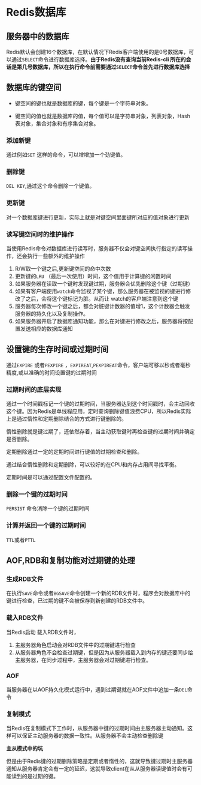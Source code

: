 # Redis数据库

## 服务器中的数据库

Redis默认会创建16个数据库，在默认情况下Redis客户端使用的是0号数据库，可以通过`SELECT`命令进行数据库选择。**由于Redis没有查询当前Redis-cli 所在的会话是第几号数据库，所以在执行命令前需要通过`SELECT`命令首先进行数据库选择**



## 数据库的键空间

+ 键空间的键也就是数据库的键，每个键是一个字符串对象。

+ 键空间的值也就是数据库的值，每个值可以是字符串对象，列表对象，Hash表对象，集合对象和有序集合对象。

### 添加新键

通过例如`SET` 这样的命令，可以增增加一个劲键值。

### 删除键

`DEL KEY`,通过这个命令删除一个键值。

### 更新键

对一个数据库键进行更新，实际上就是对键空间里面键所对应的值对象进行更新

### 读写键空间时的维护操作

当使用Redis命令对数据库进行读写时，服务器不仅会对键空间执行指定的读写操作，还会执行一些额外的维护操作

1. R/W取一个键之后,更新键空间的命中次数
2. 更新键的`LRU` （最后一次使用）时间，这个值用于计算键的闲置时间
3. 如果服务器在读取一个键时发现键过期，服务器会优先删除这个键（过期键）
4. 如果有客户端使用`watch`命令监视了某个键，那么服务器在被监视的键进行修改了之后，会将这个键标记为脏。从而让 watch的客户端注意到这个键
5. 服务器每次修改一个键之后，都会对脏键计数器的值增1，这个计数器会触发服务器的持久化以及复制操作。
6. 如果服务器开启了数据库通知功能，那么在对键进行修改之后，服务器将按配置发送相应的数据库通知

## 设置键的生存时间或过期时间

通过`EXPIRE` 或者`PEXPIRE` ，`EXPIREAT`,`PEXPIREAT`命令，客户端可移以秒或者毫秒精度,或以准确的时间设置键的过期时间

### 过期时间的底层实现

通过一个时间戳标记一个键的过期时间，当服务器达到这个时间戳时，会主动回收这个键。因为Redis是单线程应用，定时查询删除键值浪费CPU，所以Redis实际上是通过惰性和定期删除结合的方式进行键删除的。

惰性删除就是键过期了，还依然存着，当主动获取键时再检查键的过期时间并确定是否删除。

定期删除通过一定的定期时间进行键值的过期检查和删除。

通过结合惰性删除和定期删除，可以较好的在CPU和内存占用间寻找平衡。

定期时间是可以通过配置文件配置的。

### 删除一个键的过期时间

`PERSIST` 命令消除一个键的过期时间

###  计算并返回一个键的过期时间

`TTL`或者`PTTL` 



## AOF,RDB和复制功能对过期键的处理

### 生成RDB文件

在执行`SAVE`命令或者`BGSAVE`命令创建一个新的RDB文件时，程序会对数据库中的键进行检查，已过期的键不会被保存到新创建的RDB文件中。

### 载入RDB文件

当Redis启动 载入RDB文件时，

1. 主服务器角色启动会对RDB文件中的过期键进行检查
2. 从服务器角色不会检查过期键，但是因为从服务器载入到内存的键还要同步给主服务器，在同步过程中，主服务器会对过期键进行检查。

### AOF

当服务器在以AOF持久化模式运行中，遇到过期键就在AOF文件中追加一条`DEL`命令

### 复制模式

当Redis在复制模式下工作时，从服务器中键的过期时间由主服务器主动通知。这样可以保证主动服务器的数据一致性。从服务器不会主动检查删除键

**主从模式中的坑**



但是由于Redis键的过期删除策略是定期或者惰性的，这就导致键过期时主服务器通知从服务器肯定会有一定的延迟，这就导致client在从从服务器读键值时会有可能读到的是过期的键。

### 

